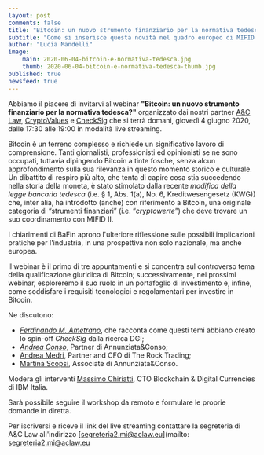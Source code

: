 ```yaml
---
layout: post
comments: false
title: "Bitcoin: un nuovo strumento finanziario per la normativa tedesca?"
subtitle: "Come si inserisce questa novità nel quadro europeo di MIFID II" 
author: "Lucia Mandelli"
image:
    main: 2020-06-04-bitcoin-e-normativa-tedesca.jpg
    thumb: 2020-06-04-bitcoin-e-normativa-tedesca-thumb.jpg
published: true
newsfeed: true
---
```


Abbiamo il piacere di invitarvi al webinar **"Bitcoin: un nuovo strumento finanziario per la normativa tedesca?"** organizzato dai nostri partner [A&C Law](https://aclaw.eu/it/home/), [CryptoValues](https://cryptovalues.eu//) e [CheckSig](https:/checksig.com/it) che si terrà domani, giovedì 4 giugno 2020,
dalle 17:30 alle 19:00 in modalità live streaming.  

Bitcoin è un terreno complesso e richiede un significativo lavoro di comprensione. Tanti giornalisti, professionisti ed opinionisti se ne sono occupati, tuttavia dipingendo Bitcoin a tinte fosche, senza alcun approfondimento sulla sua rilevanza in questo momento storico e culturale. Un dibattito di respiro più alto, che tenta di capire cosa stia succedendo nella storia della moneta, è stato stimolato dalla recente _modifica della legge bancaria tedesca_ (i.e. § 1, Abs. 1(a), No. 6,
Kreditwesengesetz (KWG)) che, inter alia, ha introdotto (anche) con riferimento a Bitcoin, una originale categoria di “strumenti finanziari” (i.e. “_cryptowerte_”) che deve trovare un suo coordinamento con MIFID II.

I chiarimenti di BaFin aprono l'ulteriore riflessione sulle possibili implicazioni pratiche per l'industria, in una prospettiva non solo nazionale, ma anche europea.

Il webinar è il primo di tre appuntamenti e si concentra sul controverso tema della qualificazione giuridica di Bitcoin; successivamente, nei prossimi webinar, esploreremo il suo ruolo in un portafoglio di investimento e, infine, come soddisfare i requisiti tecnologici e regolamentari per investire in Bitcoin.

Ne discutono:

- [*Ferdinando M. Ametrano*](http://www.ametrano.net/bbt/), che racconta come questi temi abbiano creato lo spin-off _CheckSig_ dalla ricerca DGI;
- [*Andrea Conso*](https://www.linkedin.com/in/andrea-conso/), Partner di Annunziata&Conso;
- [Andrea Medri](https://www.linkedin.com/in/andrea-medri-5792828b/), Partner and CFO di The Rock Trading;
- [Martina Scopsi](https://www.unibocconi.eu/wps/wcm/connect/47e8e165-c722-4acb-86c1-34987a8bcb7c/SCOPSI_Martina.pdf?MOD=AJPERES&CVID=lzjGGuW), Associate di Annunziata&Conso.

Modera gli interventi [Massimo Chiriatti](https://www.linkedin.com/in/massimochiriatti/?originalSubdomain=it), CTO Blockchain & Digital Currencies di IBM Italia.

Sarà possibile seguire il workshop da remoto e formulare le proprie domande in diretta.

Per iscriversi e riceve il link del live streaming contattare la segreteria di A&C Law all'indirizzo [segreteria2.mi@aclaw.eu](mailto: segreteria2.mi@aclaw.eu

